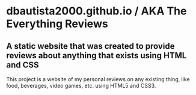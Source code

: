 # dbautista2000.github.io / AKA The Everything Reviews

## A static website that was created to provide reviews about anything that exists using HTML and CSS

This project is a website of my personal reviews on any existing thing, like food, beverages, video games, etc. using HTML5 and CSS3.
